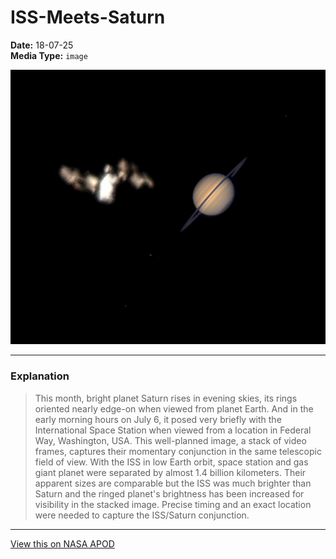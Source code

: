 # ISS-Meets-Saturn

**Date:** 18-07-25  
**Media Type:** `image`  

![Image](image.jpg)



---

### Explanation

> This month, bright planet Saturn rises in evening skies, its rings oriented nearly edge-on when viewed from planet Earth. And in the early morning hours on July 6, it posed very briefly with the International Space Station when viewed from a location in Federal Way, Washington, USA. This well-planned image, a stack of video frames, captures their momentary conjunction in the same telescopic field of view. With the ISS in low Earth orbit, space station and gas giant planet were separated by almost 1.4 billion kilometers. Their apparent sizes are comparable but the ISS was much brighter than Saturn and the ringed planet's brightness has been increased for visibility in the stacked image. Precise timing and an exact location were needed to capture the ISS/Saturn conjunction.

---

[View this on NASA APOD](https://apod.nasa.gov/apod/astropix.html)
